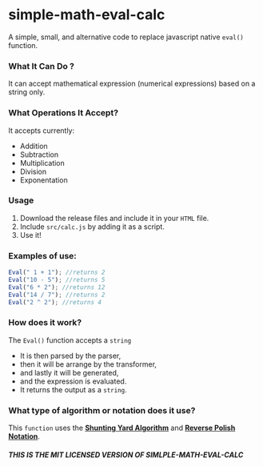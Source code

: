 # simple-math-eval-calc
A simple, small, and alternative code to replace javascript native ``eval()`` function.

### What It Can Do ?
It can accept mathematical expression (numerical expressions) based on a string only.

### What Operations It Accept? 
It accepts currently: 
<ul>
  <li> Addition </li>
  <li> Subtraction </li>
  <li> Multiplication </li>
  <li> Division </li>
  <li> Exponentation </li>
</ul>

### Usage  
1. Download the release files and include it in your ``HTML`` file.  
2. Include ``src/calc.js`` by adding it as a script.  
3. Use it!  

### Examples of use: 
```javascript
Eval(" 1 + 1"); //returns 2
Eval("10 - 5"); //returns 5
Eval("6 * 2"); //returns 12
Eval("14 / 7"); //returns 2
Eval("2 ^ 2"); //returns 4
```

### How does it work?  
The ``Eval()`` function accepts a ``string``   
* It is then parsed by the parser, 
* then it will be arrange by the transformer, 
* and lastly it will be generated, 
* and the expression is evaluated.  
* It returns the output as a ``string``.
  
### What type of algorithm or notation does it use?  
This ``function`` uses the [**Shunting Yard Algorithm**](https://en.m.wikipedia.org/wiki/Shunting-yard_algorithm) and [**Reverse Polish Notation**](https://en.m.wikipedia.org/wiki/Reverse_Polish_notation). 
  
##### THIS IS THE MIT LICENSED VERSION OF SIMLPLE-MATH-EVAL-CALC
